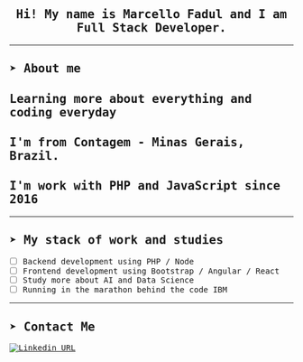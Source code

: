 <samp>
<div align="center">

## Hi! My name is Marcello Fadul and I am Full Stack Developer.

</div>

---

## ➤ About me

## Learning more about everything and coding everyday

## I'm from Contagem - Minas Gerais, Brazil. <br>

## I'm work with PHP and JavaScript since 2016

---

## ➤ My stack of work and studies

- [ ] Backend development using PHP / Node 
- [ ] Frontend development using Bootstrap / Angular / React
- [ ] Study more about AI and Data Science
- [ ] Running in the marathon behind the code IBM

---

## ➤ Contact Me

[![Linkedin URL](https://img.shields.io/twitter/url?color=3397d8&label=in/marcello-fadul&logo=linkedin&style=for-the-badge&url=https%3A%2F%2Fwww.linkedin.com/in/marcello-fadul-33462074/)](https://www.linkedin.com/in/marcello-fadul-33462074/)

</samp>
